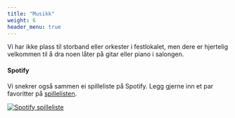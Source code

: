 ```yaml
---
title: "Musikk"
weight: 6
header_menu: true
---
```


Vi har ikke plass til storband eller orkester i festlokalet, men dere er hjertelig velkommen til å dra noen låter på gitar eller piano i salongen.

#### Spotify
Vi snekrer også sammen ei spilleliste på Spotify. Legg gjerne inn et par favoritter på [spillelisten](https://open.spotify.com/playlist/3rSWoPUBO1m8i2m3KHjCpT?si=3ae23c7a4ea24000).

[![Spotify spilleliste](images/spotify-logo.png)](https://open.spotify.com/playlist/3rSWoPUBO1m8i2m3KHjCpT?si=3ae23c7a4ea24000)